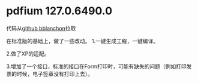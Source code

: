 # pdfium 127.0.6490.0

代码从[github bblanchon](https://github.com/bblanchon/pdfium-binaries/commit/8905f251148f371b1fd319aaada777f52f9ddd1a)拉取

在标准版的基础上，做了一些改动。
1.一键生成工程，一键编译。

2.做了XP的适配。

3.增加了一个接口，标准的接口在Form打印时，可能有缺失的问题（例如打印发票的时候，电子签章没有打印上去）。


